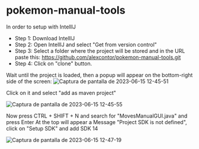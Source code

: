 # pokemon-manual-tools

In order to setup with IntellIJ
- Step 1: Download IntellIJ
- Step 2: Open IntellIJ and select "Get from version control"
- Step 3: Select a folder where the project will be stored and in the URL paste this: https://github.com/alexcontor/pokemon-manual-tools.git
- Step 4: Click on "clone" button.

Wait until the project is loaded, then a popup will appear on the bottom-right side of the screen:
![Captura de pantalla de 2023-06-15 12-45-51](https://github.com/alexcontor/pokemon-manual-tools/assets/36012778/9708319d-54fa-4353-be29-f91d234c1dca)

Click on it and select "add as maven project"

![Captura de pantalla de 2023-06-15 12-45-55](https://github.com/alexcontor/pokemon-manual-tools/assets/36012778/4a643402-ab95-44a8-91bf-4add46403725)


Now press CTRL + SHIFT + N and search for "MovesManualGUI.java" and press Enter
At the top will appear a Message "Project SDK is not defined", click on "Setup SDK" and add SDK 14

![Captura de pantalla de 2023-06-15 12-47-19](https://github.com/alexcontor/pokemon-manual-tools/assets/36012778/ccc18970-8504-4578-a457-5a4954e193ec)
